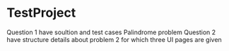 # TestProject
Question 1 have soultion and test cases  Palindrome problem
Question 2 have structure details about problem 2 for which three UI pages are given
